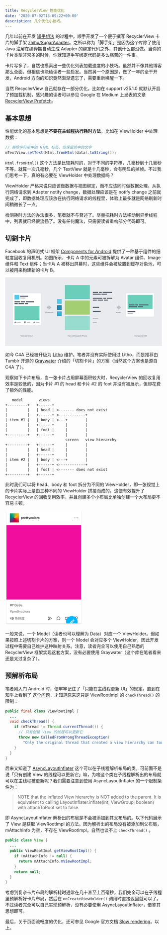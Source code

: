 ```yaml
---
title: RecyclerView 性能优化
date: '2020-07-02T13:09:22+00:00'
description: 几个优化小技巧。
---
```


几年以前在开发 [知乎想法](http://yien.design/2018-06-zhihu-notions/) 的过程中，顺手开发了一个便于撰写 RecyclerView 卡片的脚手架 [zhihu/SugarAdapter](https://github.com/zhihu/SugarAdapter)。之所以称为「脚手架」是因为这个库除了使用 Java 注解在编译期自动生成 Adapter 的绑定代码之外，其他什么都没做。当你的卡片类型非常多的时候，你就知道手写绑定代码是多么痛苦的一件事。

卡片写多了，自然也摸索出一些优化列表加载速度的小技巧。虽然并不像其他博客那么全面，但相信也能给读者一些启发。当然另一个原因是，做了一年的全干开发，Android 方向的知识竟然渐渐遗忘了，需要重新唤醒一下。

当然 RecyclerView 自己就存在一部分优化，比如在 support v25.1.0 就默认开启了预加载机制，感兴趣的读者可以参见 Google 在 Medium 上发表的文章 [RecyclerView Prefetch](https://medium.com/google-developers/recyclerview-prefetch-c2f269075710)。

## 基本思想

性能优化的基本思想是**不要在主线程执行耗时方法**。比如在 ViewHolder 中处理数据：

```java
// 移除字符串中的 HTML 标签，但保留其中的文字
mTextView.setText(Html.fromHtml(data).toString());
```

`Html.fromHtml()` 这个方法是比较耗时的，对于不同的字符串，几毫秒到十几毫秒不等。就算一次几毫秒，几个 TextView 就是十几毫秒，会有明显的掉帧。不过我们思考一下，真的有必要在 ViewHolder 中处理数据吗？

ViewHolder 严格来说只应该做数据与视图绑定，而不应该同时做数据处理。从执行网络请求到 Adapter notify change，数据处理应该是在 notify change 之前就完成了，即数据处理应该放在执行网络请求的线程里，体验上最多就是网络刷新时间稍微长了一点。

检测耗时方法的办法很多，笔者就不与赘述了。尽量把耗时方法移动到异步线程中，列表就已经很流畅了。没有任何魔法，只需要读者重构部分代码即可。

## 切割卡片

Facebook 的声明式 UI 框架 [Components for Android](https://engineering.fb.com/android/components-for-android-a-declarative-framework-for-efficient-uis/) 提供了一种基于组件的细粒度回收复用机制。如图所示，卡片 A 中的元素可被拆解为 Avatar 组件、Image 组件和 Text 组件；当卡片 A 被移出屏幕时，这些组件会被放置到缓存对象池，可以被用来构建新的卡片 B。

![卡片 A 创建的组件可被卡片 B 复用](./c4a.png)

如今 C4A 已经被升级为 [Litho](https://fblitho.com/) 维护。笔者并没有实际使用过 Litho，而是推荐由 Tumblr 开源的 [Graywater](https://github.com/tumblr/Graywater) 介绍的「切割卡片」的方案（当然这个方案也是源自 C4A 了）。

观察如下卡片布局，当一张卡片占用屏幕面积较大时，RecyclerView 的回收复用效率是较低的，因为卡片 #1 的 head 和卡片 #2 的 foot 并没有被展示，但却花费了额外的性能。

```text
   model       views
+---------+   +------+
|         |   | head | <------- does not exist
|         |   +------+ <------------+
| item #1 |   | body | <---+        |
|         |   +------+     |        |
|         |   | foot |     |        |
+---------+   +------+     |        |
                           screen   view hierarchy
+---------+   +------+     |        |
|         |   | head |     |        |
|         |   +------+     |        |
| item #2 |   | body | <---+        |
|         |   +------+ <------------+
|         |   | foot | <------- does not exist
+---------+   +------+
```

此时我们可以将 head、body 和 foot 拆分为不同的 ViewHolder，即一张视觉上的卡片实际上是由三种不同的 ViewHolder 拼接而成的。这便有效提升了 RecyclerView 的回收复用效率，并且创建多个小布局比单独创建一个大布局更不容易卡顿。

![一张典型的 Tumblr 卡片，head 为用户信息，body 为粉色区域，foot 为点赞评论](./tumblr-card.png)

一般来说，一个 Model（读者也可以理解为 Data）对应一个 ViewHolder。但如果按照上述切割卡片的方案，则一个 Model 会对应多个 ViewHolder，因此开发过程中需要自己维护这种映射关系。注意，读者完全可以使用自己熟悉的 RecyclerView 框架实现这套方案，没有必要使用 Graywater（这个库在笔者看来还是太过复杂了）。

## 预解析布局

笔者刚入门 Android 时，便牢牢记住了「只能在主线程更新 UI」的规定。直到在知乎上看到了 [这个问题](https://www.zhihu.com/question/24764972)，才知道原来这只是 ViewRootImpl 的 `checkThread()` 的限制：

```java
public final class ViewRootImpl {
  ...
  void checkThread() {
    if (mThread != Thread.currentThread()) {
      // 只有创建 View 的线程可以更新它
      throw new CalledFromWrongThreadException(
        "Only the original thread that created a view hierarchy can touch its views.");
    }
  }
}
```

后来又知道了 [AsyncLayoutInflater](https://developer.android.com/reference/androidx/asynclayoutinflater/view/AsyncLayoutInflater) 这个可以在子线程解析布局的类。可前面不是说「只有创建 View 的线程可以更新它」嘛，为啥这个类在子线程解析出的布局就可以在主线程被更新呢？我们需要注意到使用 AsyncLayoutInflater 的一个限制条件为：

> NOTE that the inflated View hierarchy is NOT added to the parent. It is equivalent to calling LayoutInflater.inflate(int, ViewGroup, boolean) with attachToRoot set to false.

即 AsyncLayoutInflater 解析出的布局是不会被添加到其父布局的。以下代码展示了 View 是获取 ViewRootImpl 的方法。因为解析出的布局没有被添加到父布局，mAttachInfo 为空，不存在 ViewRootImpl，自然也谈不上 `checkThread()` 。

```java
public class View {
  ...
  public ViewRootImpl getViewRootImpl() {
    if (mAttachInfo != null) {
      return mAttachInfo.mViewRootImpl;
    }
    return null;
  }
}
```

考虑到复杂卡片布局的解析耗时通常在几十甚至上百毫秒，我们完全可以在子线程里预解析好卡片布局，然后在 `onCreateViewHolder()` 调用时直接返回就可以了。不过读者完全可以自己实现预解析，没有必要使用 AsyncLayoutInflater，借鉴其思想即可。

最后，关于页面流畅度的优化，还可参见 Google 官方文档 [Slow rendering](https://developer.android.com/topic/performance/vitals/render)。以上。
